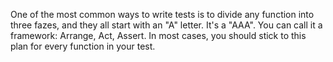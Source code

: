 One of the most common ways to write tests is to divide any function into three fazes, and they all start with an "A" letter. It's a "AAA". You can call it a framework: Arrange, Act, Assert. In most cases, you should stick to this plan for every function in your test.
